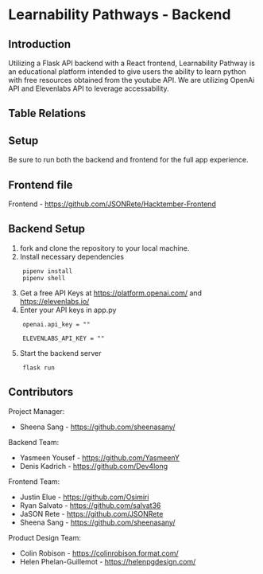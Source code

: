 # Learnability Pathways - Backend

## Introduction

Utilizing a Flask API backend with a React frontend, Learnability Pathway is an educational platform intended to give users the ability to learn python with free resources obtained from the youtube API. We are utilizing OpenAi API and Elevenlabs API to leverage accessability.

## Table Relations



## Setup

Be sure to run both the backend and frontend for the full app experience.

## Frontend file

Frontend - https://github.com/JSONRete/Hacktember-Frontend

## Backend Setup

1. fork and clone the repository to your local machine.
2. Install necessary dependencies 
```
    pipenv install
    pipenv shell
```

3. Get a free API Keys at https://platform.openai.com/ and https://elevenlabs.io/
4. Enter your API keys in app.py
```
    openai.api_key = ""

    ELEVENLABS_API_KEY = ""
```
5. Start the backend server
```
    flask run
```
## Contributors

Project Manager:

- Sheena Sang - https://github.com/sheenasany/

Backend Team:

- Yasmeen Yousef - https://github.com/YasmeenY
- Denis Kadrich - https://github.com/Dev4long

Frontend Team:

- Justin Elue - https://github.com/Osimiri
- Ryan Salvato - https://github.com/salvat36
- JaSON Rete - https://github.com/JSONRete
- Sheena Sang - https://github.com/sheenasany/

Product Design Team:

- Colin Robison - https://colinrobison.format.com/
- Helen Phelan-Guillemot - https://helenpgdesign.com/